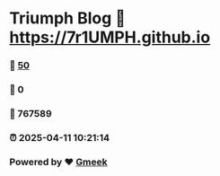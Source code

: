 # Triumph Blog :link: https://7r1UMPH.github.io 
### :page_facing_up: [50](https://7r1UMPH.github.io/tag.html) 
### :speech_balloon: 0 
### :hibiscus: 767589 
### :alarm_clock: 2025-04-11 10:21:14 
### Powered by :heart: [Gmeek](https://github.com/Meekdai/Gmeek)
